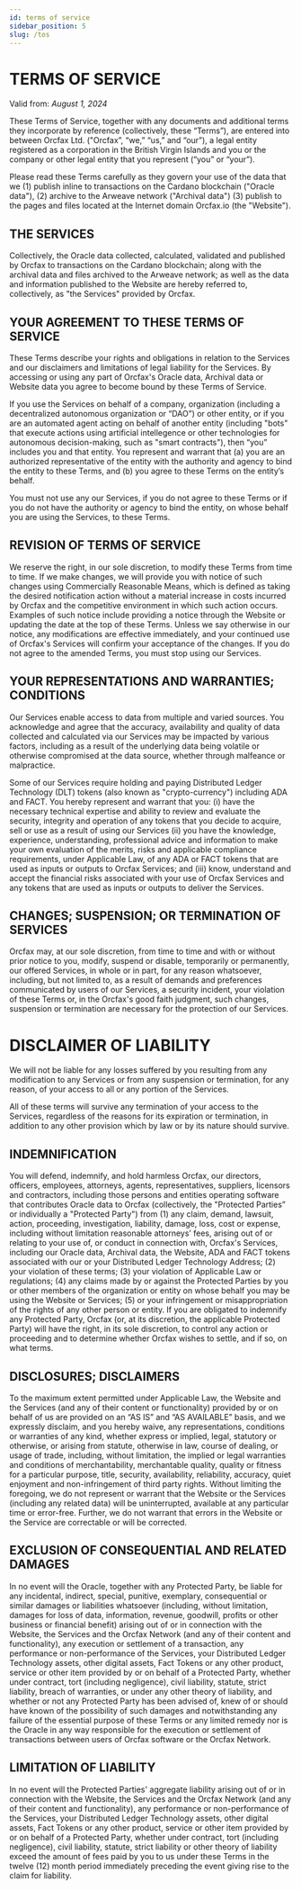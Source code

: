 ```yaml
---
id: terms of service
sidebar_position: 5
slug: /tos
---
```


# TERMS OF SERVICE

<!-- markdownlint-disable MD036 -->
<!-- To be linked to from `"tos":` -->

Valid from: *August 1, 2024*

<!-- markdownlint-restore -->

These Terms of Service, together with any documents and additional terms they
incorporate by reference (collectively, these “Terms”), are entered into between
Orcfax Ltd. ("Orcfax”, “we,” “us,” and “our”), a legal entity registered as a
corporation in the British Virgin Islands and you or the company or
other legal entity that you represent (“you” or “your”).

Please read these Terms carefully as they govern your use of the data that
we (1) publish inline to transactions on the Cardano blockchain ("Oracle data"), 
(2) archive to the Arweave network ("Archival data") (3) publish to the pages
and files located at the Internet domain Orcfax.io (the "Website").

## THE SERVICES
Collectively, the Oracle data collected, calculated, validated and published
by Orcfax to transactions on the Cardano blockchain; along with the archival data
and files archived to the Arweave network; as well as the data and
information published to the Website are hereby referred to, collectively, as
"the Services" provided by Orcfax. 

## YOUR AGREEMENT TO THESE TERMS OF SERVICE
These Terms describe your rights and obligations in relation to the Services and
our disclaimers and limitations of legal liability for the Services. By accessing
or using any part of Orcfax's Oracle data, Archival data or Website data you agree to
become bound by these Terms of Service.

If you use the Services on behalf of a company, organization (including a
decentralized autonomous organization or “DAO”) or other entity, or if you
are an automated agent acting on behalf of another entity (including "bots" that
execute actions using artificial intellegence or other technologies for autonomous
decision-making, such as "smart contracts"), then “you” includes you and that entity. 
You represent and warrant that (a) you are an authorized representative of the
entity with the authority and agency to bind the entity to these Terms, and (b) you
agree to these Terms on the entity’s behalf.

You must not use any our Services, if you do not agree to these Terms or if you
do not have the authority or agency to bind the entity, on whose behalf you are using
the Services, to these Terms. 

## REVISION OF TERMS OF SERVICE
We reserve the right, in our sole discretion, to modify these Terms from time to
time. If we make changes, we will provide you with notice of such changes using
Commercially Reasonable Means, which is defined as taking the desired notification
action without a material increase in costs incurred by Orcfax and the competitive
environment in which such action occurs. Examples of such notice include providing
a notice through the Website or updating the date at the top of these Terms. Unless
we say otherwise in our notice, any modifications are effective immediately, and your
continued use of Orcfax's Services will confirm your acceptance of the changes. 
If you do not agree to the amended Terms, you must stop using our Services.

## YOUR REPRESENTATIONS AND WARRANTIES; CONDITIONS
Our Services enable access to data from multiple and varied sources. You
acknowledge and agree that the accuracy, availability and quality of data collected
and calculated via our Services may be impacted by various factors, including as
a result of the underlying data being volatile or otherwise compromised at the
data source, whether through malfeance or malpractice.

Some of our Services require holding and paying Distributed Ledger Technology (DLT) 
tokens (also known as "crypto-currency") including ADA and FACT. You hereby represent
and warrant that you: (i) have the necessary technical expertise and ability to review
and evaluate the security, integrity and operation of any tokens that you decide to
acquire, sell or use as a result of using our Services (ii) you have the knowledge, 
experience, understanding, professional advice and information to make your own
evaluation of the merits, risks and applicable compliance requirements, under Applicable
Law, of any ADA or FACT tokens that are used as inputs or outputs to Orcfax Services; and 
(iii) know, understand and accept the financial risks associated with your use of
Orcfax Services and any tokens that are used as inputs or outputs to deliver the Services.

## CHANGES; SUSPENSION; OR TERMINATION OF SERVICES
Orcfax may, at our sole discretion, from time to time and with or without prior notice to you,
modify, suspend or disable, temporarily or permanently, our offered Services, in whole or in 
part, for any reason whatsoever, including, but not limited to, as a result of demands and 
preferences communicated by users of our Services, a security incident, your violation of these 
Terms or, in the Orcfax's good faith judgment, such changes, suspension or termination are
necessary for the protection of our Services. 

# DISCLAIMER OF LIABILITY
We will not be liable for any losses suffered by you resulting from any modification to any Services
or from any suspension or termination, for any reason, of your access to all or
any portion of the Services. 

All of these terms will survive any termination of your access to the Services, regardless of the
reasons for its expiration or termination, in addition to any other provision which by law or by its
nature should survive.

## INDEMNIFICATION
You will defend, indemnify, and hold harmless Orcfax, our directors, officers,
employees, attorneys, agents, representatives, suppliers, licensors and contractors,
including those persons and entities operating software that contributes Oracle data
to Orcfax (collectively, the "Protected Parties” or individually a "Protected Party")
from (1) any claim, demand, lawsuit, action, proceeding, investigation, liability, 
damage, loss, cost or expense, including without limitation reasonable attorneys’ fees,
arising out of or relating to your use of, or conduct in connection with, 
Orcfax's Services, including our Oracle data, Archival data, the Website, ADA and FACT
tokens associated with our or your Distributed Ledger Technology Address; (2) your
violation of these terms; (3) your violation of Applicable Law or regulations; (4)
any claims made by or against the Protected Parties by you or other members of the
organization or entity on whose behalf you may be using the Website or Services; 
(5) or your infringement or misappropriation of the rights of any other person or entity.
If you are obligated to indemnify any Protected Party, Orcfax (or, at its discretion,
the applicable Protected Party) will have the right, in its sole discretion, to
control any action or proceeding and to determine whether Orcfax wishes to
settle, and if so, on what terms.

## DISCLOSURES; DISCLAIMERS

To the maximum extent permitted under Applicable Law, the Website and the
Services (and any of their content or functionality) provided by or on behalf of
us are provided on an “AS IS” and “AS AVAILABLE” basis, and we expressly
disclaim, and you hereby waive, any representations, conditions or warranties of
any kind, whether express or implied, legal, statutory or otherwise, or arising
from statute, otherwise in law, course of dealing, or usage of trade, including,
without limitation, the implied or legal warranties and conditions of
merchantability, merchantable quality, quality or fitness for a particular
purpose, title, security, availability, reliability, accuracy, quiet enjoyment
and non-infringement of third party rights. Without limiting the foregoing, we
do not represent or warrant that the Website or the Services
(including any related data) will be uninterrupted, available at any particular
time or error-free. Further, we do not warrant that errors in the Website or the
Service are correctable or will be corrected.

## EXCLUSION OF CONSEQUENTIAL AND RELATED DAMAGES

In no event will the Oracle, together with any Protected Party, be liable for
any incidental, indirect, special, punitive, exemplary, consequential or similar
damages or liabilities whatsoever (including, without limitation, damages for
loss of data, information, revenue, goodwill, profits or other business or
financial benefit) arising out of or in connection with the Website, the
Services and the Orcfax Network (and any of their content and functionality),
any execution or settlement of a transaction, any performance or non-performance
of the Services, your Distributed Ledger Technology assets, other digital
assets, Fact Tokens or any other product, service or other item provided by or
on behalf of a Protected Party, whether under contract, tort
(including negligence), civil liability, statute, strict liability, breach of
warranties, or under any other theory of liability, and whether or not any
Protected Party has been advised of, knew of or should have known of the
possibility of such damages and notwithstanding any failure of the essential
purpose of these Terms or any limited remedy nor is the Oracle in any way
responsible for the execution or settlement of transactions between users of
Orcfax software or the Orcfax Network.

## LIMITATION OF LIABILITY

In no event will the Protected Parties' aggregate liability arising out of or in
connection with the Website, the Services and the Orcfax Network
(and any of their content and functionality), any performance or non-performance
of the Services, your Distributed Ledger Technology assets, other
digital assets, Fact Tokens or any other product, service or other item provided
by or on behalf of a Protected Party, whether under contract, tort
(including negligence), civil liability, statute, strict liability or other
theory of liability exceed the amount of fees paid by you to us under these
Terms in the twelve (12) month period immediately preceding the event giving
rise to the claim for liability.
